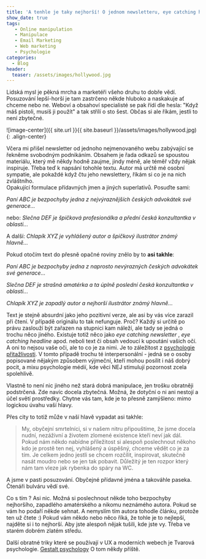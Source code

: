 ```yaml
---
title: 'A tenhle je taky nejhorší! O jednom newsletteru, eye catching headlines a touze být lepšími'
show_date: true
tags:
   - Online manipulation
   - Manipulace
   - Email Marketing
   - Web marketing    
   - Psychologie
categories:
  - Blog
header:
  teaser: /assets/images/hollywood.jpg
---
```


Lidská mysl je pěkná mrcha a marketéři všeho druhu to dobře vědí. Posuzování lepší-horší je tam zastrčeno někde hluboko a naskakuje ať chceme nebo ne.
Weboví a obsahoví specialisté se pak řídí dle hesla: "Když máš pistoli, musíš ji použít" a tak střílí o sto šest.
Občas si ale říkám, jestli to není zbytečné.

![image-center]({{ site.url }}{{ site.baseurl }}/assets/images/hollywood.jpg){: .align-center}

Včera mi přišel newsletter od jednoho nejmenovaného webu zabývající se řekněme svobodným podnikáním.
Obsahem je řada odkazů se spoustou materiálu, který mě někdy hodně zaujme, jindy méně, ale téměř vždy nějak inspiruje.
Třeba teď k napsání tohohle textu. Autor má určtě mé osobní sympatie, ale pokaždé když čtu jeho newslettery, říkám si co je na nich zvláštního.       
Opakující formulace přídavných jmen a jiných superlativů. 
Posuďte sami:

*Paní ABC je bezpochyby jedna z nejvýraznějších českých advokátek své generace...*

nebo:
*Slečna DEF je špičková profesionálka a přední česká konzultantka v oblasti...*   

A další:
*Chlapík XYZ je vyhlášený autor a špičkový ilustrátor známý hlavně...*

Pokud otočím text do přesně opačné roviny znělo by to **asi takhle**:

*Paní ABC je bezpochyby jedna z naprosto nevýrazných českých advokátek své generace...*

*Slečna DEF je strašná amatérka a ta úplně poslední česká konzultantka v oblasti...*

*Chlapík XYZ je zapadlý autor a nejhorší ilustrátor známý hlavně...*

Text je stejně absurdní jako jeho pozitivní verze, ale asi by vás více zarazil při čtení. V případě originálu to tak nefunguje. Proč?
Každý si určitě po právu zaslouží být zařazen na stupnici kam náleží, ale tady se jedná o trochu něco jiného.
Existuje totiž něco jako *eye catching newsletter* , *eye catching headline* apod. neboli text či obsah vedoucí k upoutání vašich očí.    
A oni to nejsou vaše oči, ale to co je za nimi.
Je to záležitost z [psychologie přitažlivosti](https://en.wikipedia.org/wiki/Interpersonal_attraction). V tomto případě trochu té interpersonální  - jedná se o osoby popisované nějakým způsobem výjmeční, kteří mohou posílit i náš dobrý pocit, 
a mixu psychologie médií, kde věci NEJ stimulují pozornost zcela spolehlivě.

Vlastně to není nic jiného než stará dobrá manipulace, jen trošku obratněji podstrčená.
Zde navíc docela zbytečná. Možná, že dotyční o ni ani nestojí a účel světí prostředky.
Chytne vás tam, kde je to přesně zamýšleno: mimo logickou úvahu vaší hlavy.

Přes city to totiž může v naší hlavě vypadat asi takhle:

> My, obyčejní smrtelníci, si v našem nitru připouštíme, že jsme docela nudní, nezáživní a životem zlomené existence kteří neví jak dál.    
> Pokud nám někdo nabídne příležitost si alespoň poslechnout někoho kdo je prostě ten nej, vyhlášený a úspěšný, chceme vědět co je za tím.
> Je celkem jedno jestli se chcem rozčílit, inspirovat, skutečně nasát moudro nebo se jen tak pobavit.
> Důležitý je ten rozpor který nám tam vleze jak rybenka do spáry na WC. 
 
A jsme v pasti posuzování. Obyčejné přídavné jména a takováhle paseka.     
Čtenáři bulváru vědí své.

Co s tím ?
Asi nic. Možná si poslechnout někde toho bezpochyby nejhoršího, zapadlého amatérského a nikomu neznámého autora. Pokud se vám ho podaří někde sehnat. A nemyslím tím autora tohodle článku, protože ten už čtete :)
Pokud vám někdo nebo něco říká, že tohle je to nejlepší, najděte si i to nejhorší. Aby jste alespoň nějak tušili, kde jste vy. Třeba ve starém dobrém zlatém středu.

Další obratné triky které se používají v UX a moderních webech je Tvarová psychologie.
[Gestalt psychology](https://cs.wikipedia.org/wiki/Gestaltismus)
O tom někdy příště.